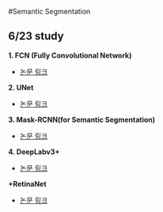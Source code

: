 #Semantic Segmentation

## 6/23 study

**1. FCN (Fully Convolutional Network)**
- [논문 링크](https://arxiv.org/abs/1411.4038)

**2. UNet**
- [논문 링크](https://arxiv.org/abs/1505.04597)

**3. Mask-RCNN(for Semantic Segmentation)**
- [논문 링크](https://arxiv.org/abs/1703.06870)

**4. DeepLabv3+**
- [논문 링크](https://arxiv.org/pdf/1802.02611.pdf)

**+RetinaNet**
- [논문 링크](https://arxiv.org/abs/1708.02002)
